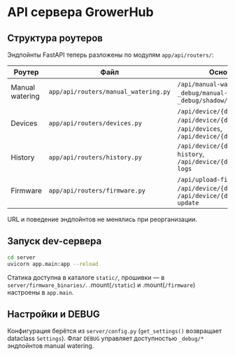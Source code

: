 # API сервера GrowerHub

## Структура роутеров

Эндпойнты FastAPI теперь разложены по модулям `app/api/routers/`:

| Роутер | Файл | Основные пути |
| --- | --- | --- |
| Manual watering | `app/api/routers/manual_watering.py` | `/api/manual-watering/*`, `_debug/manual-watering/*`, `_debug/shadow/state` |
| Devices | `app/api/routers/devices.py` | `/api/device/{device_id}/status`, `/api/device/{device_id}/settings`, `/api/devices`, `/api/device/{device_id}` |
| History | `app/api/routers/history.py` | `/api/device/{device_id}/sensor-history`, `/api/device/{device_id}/watering-logs` |
| Firmware | `app/api/routers/firmware.py` | `/api/upload-firmware`, `/api/device/{device_id}/firmware`, `/api/device/{device_id}/trigger-update` |

URL и поведение эндпойнтов не менялись при реорганизации.

## Запуск dev-сервера

```bash
cd server
uvicorn app.main:app --reload
```

Статика доступна в каталоге `static/`, прошивки — в `server/firmware_binaries/`.
.mount(`/static`) и .mount(`/firmware`) настроены в `app.main`.

## Настройки и DEBUG

Конфигурация берётся из `server/config.py` (`get_settings()` возвращает dataclass `Settings`). Флаг `DEBUG` управляет доступностью `_debug/*` эндпойнтов manual watering.

